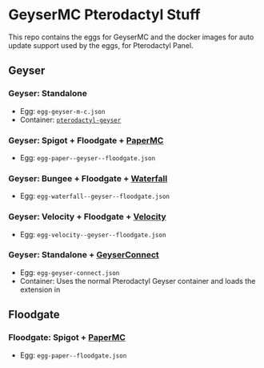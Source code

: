 # GeyserMC Pterodactyl Stuff
This repo contains the eggs for GeyserMC and the docker images for auto update support used by the eggs, for Pterodactyl Panel.

## Geyser
### Geyser: Standalone
* Egg: `egg-geyser-m-c.json`
* Container: [`pterodactyl-geyser`](https://github.com/GeyserMC/pterodactyl-stuff/pkgs/container/pterodactyl-geyser)

### Geyser: Spigot + Floodgate + [PaperMC](https://papermc.io/downloads/paper)
* Egg: `egg-paper--geyser--floodgate.json`

### Geyser: Bungee + Floodgate + [Waterfall](https://papermc.io/downloads/waterfall)
* Egg: `egg-waterfall--geyser--floodgate.json`

### Geyser: Velocity + Floodgate + [Velocity](https://papermc.io/downloads/velocity)
* Egg: `egg-velocity--geyser--floodgate.json`

### Geyser: Standalone + [GeyserConnect](https://github.com/GeyserMC/GeyserConnect)
* Egg: `egg-geyser-connect.json`
* Container: Uses the normal Pterodactyl Geyser container and loads the extension in

## Floodgate
### Floodgate: Spigot + [PaperMC](https://papermc.io/downloads/paper)
* Egg: `egg-paper--floodgate.json`
